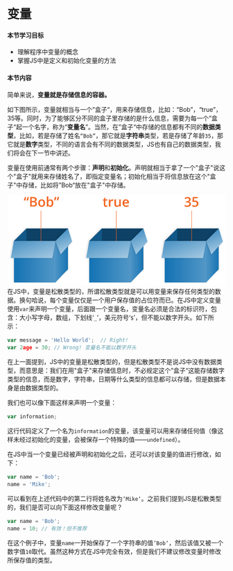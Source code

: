 # 变量

#### 本节学习目标

* 理解程序中变量的概念
* 掌握JS中是定义和初始化变量的方法

#### 本节内容

简单来说，**变量就是存储信息的容器。**

如下图所示，变量就相当与一个”盒子“，用来存储信息，比如：“Bob”，“true”，35等。同时，为了能够区分不同的盒子里存储的是什么信息，需要为每一个”盒子“起一个名字，称为“**变量名**”。当然，在”盒子“中存储的信息都有不同的**数据类型**，比如，若是存储了姓名`“Bob”`，那它就是**字符串**类型，若是存储了年龄`35`，那它就是**数字**类型，不同的语言会有不同的数据类型，JS也有自己的数据类型，我们将会在下一节中讲述。

变量在使用前通常有两个步骤：**声明**和**初始化**。声明就相当于拿了一个"盒子"说这个"盒子"就用来存储姓名了，即指定变量名；初始化相当于将信息放在这个"盒子"中存储，比如将”Bob“放在"盒子"中存储。

![](/assets/变量.png)在JS中，变量是松散类型的，所谓松散类型就是可以用变量来保存任何类型的数据。换句哈说，每个变量仅仅是一个用户保存值的占位符而已。在JS中定义变量使用`var`来声明一个变量，后面跟一个变量名，变量名必须是合法的标识符，包含：大小写字母，数组，下划线‘`_`’，美元符号‘`$`’，但不能以数字开头。如下所示：

```JavaScript
var message = 'Hello World';  // Right!
var 2age = 30; // Wrong! 变量名不能以数字开头
```

在上一面提到，JS中的变量是松散类型的，但是松散类型不是说JS中没有数据类型，而意思是：我们在用"盒子"来存储信息时，不必规定这个”盒子“这能存储数字类型的信息，而是数字，字符串，日期等什么类型的信息都可以存储，但是数据本身是由数据类型的。

我们也可以像下面这样来声明一个变量：

```JavaScript
var information;
```

这行代码定义了一个名为`information`的变量，该变量可以用来存储任何值（像这样未经过初始化的变量，会被保存一个特殊的值——`undefined`）。

在JS中当一个变量已经被声明和初始化之后，还可以对该变量的值进行修改，如下：

```JavaScript
var name = 'Bob';
name = 'Mike';
```

可以看到在上述代码中的第二行将姓名改为`’Mike‘`。之前我们提到JS是松散类型的，我们是否可以向下面这样修改变量呢？

```JavaScript
var name = 'Bob';
name = 10; // 有效！但不推荐
```

在这个例子中，变量`name`一开始保存了一个字符串的值`’Bob‘`，然后该值又被一个数字值`10`取代。虽然这种方式在JS中完全有效，但是我们不建议修改变量时修改所保存值的类型。

